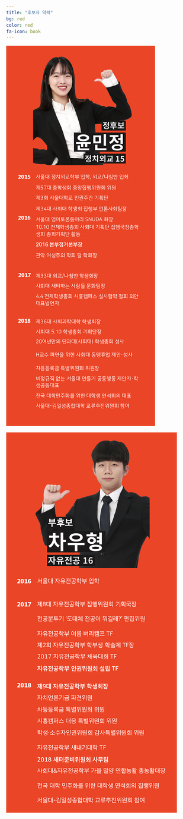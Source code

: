 ```yaml
---
title: "후보자 약력"
bg: red
color: red
fa-icon: book
---
```


![yoon_resume](./img/yoon_resume.png)

![yoon_resume](./img/cha_resume.png)
